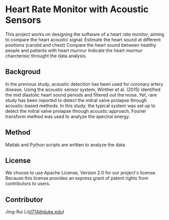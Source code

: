 # Heart Rate Monitor with Acoustic Sensors
This project works on designing the software of a heart rate monitor, aiming to compare the heart acoustic signal:
Estimate the heart sound at different positions (carotid and chest)
Compare the heart sound between healthy people and patients with heart murmur
Indicate the heart murmur charcterisic throught the data analysis.

## Backgroud
In the previous study, acoustic detection has been used for coronary artery disease. Using the acoustic sensor system, Winther et al. (2015) identified the mid diastolic heart sound periods and filtered out the noise. Yet, rare study has been reported to detect the mitral valve prolapse through acoustic-based methods. In this study, the typical system was set up to detect the mitral valve prolapse through acoustic approach, Fourier transform method was used to analyze the spectral energy.

## Method
Matlab and Python scripts are written to analyze the data.

## License
We choose to use Apache License, Version 2.0 for our project's license. Because this license provides an express grant of patent rights from contributors to users.

## Contributor
Jing-Rui Li(jl714@duke.edu)
